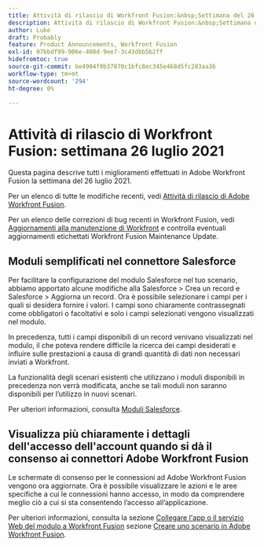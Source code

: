 ```yaml
---
title: Attività di rilascio di Workfront Fusion:&nbsp;Settimana del 26 luglio 2021
description: Attività di rilascio di Workfront Fusion:&nbsp;Settimana del 26 luglio 2021
author: Luke
draft: Probably
feature: Product Announcements, Workfront Fusion
exl-id: 07bbdf99-986e-408d-9ee7-3c43dbb5b2ff
hidefromtoc: true
source-git-commit: be4904f0b37870c1bfc8ec345e468d5fc283aa36
workflow-type: tm+mt
source-wordcount: '294'
ht-degree: 0%

---
```


# Attività di rilascio di Workfront Fusion: settimana 26 luglio 2021

Questa pagina descrive tutti i miglioramenti effettuati in Adobe Workfront Fusion la settimana del 26 luglio 2021.

Per un elenco di tutte le modifiche recenti, vedi [Attività di rilascio di Adobe Workfront Fusion](../../../product-announcements/product-releases/fusion-release-activity/fusion-release-activity.md).

Per un elenco delle correzioni di bug recenti in Workfront Fusion, vedi [Aggiornamenti alla manutenzione di Workfront](https://one.workfront.com/s/article/Workfront-Maintenance-Updates-1882317350) e controlla eventuali aggiornamenti etichettati Workfront Fusion Maintenance Update.

## Moduli semplificati nel connettore Salesforce

Per facilitare la configurazione del modulo Salesforce nel tuo scenario, abbiamo apportato alcune modifiche alla Salesforce > Crea un record e Salesforce > Aggiorna un record. Ora è possibile selezionare i campi per i quali si desidera fornire i valori. I campi sono chiaramente contrassegnati come obbligatori o facoltativi e solo i campi selezionati vengono visualizzati nel modulo.

In precedenza, tutti i campi disponibili di un record venivano visualizzati nel modulo, il che poteva rendere difficile la ricerca dei campi desiderati e influire sulle prestazioni a causa di grandi quantità di dati non necessari inviati a Workfront.

La funzionalità degli scenari esistenti che utilizzano i moduli disponibili in precedenza non verrà modificata, anche se tali moduli non saranno disponibili per l’utilizzo in nuovi scenari.

Per ulteriori informazioni, consulta [Moduli Salesforce](../../../workfront-fusion/apps-and-their-modules/salesforce-modules.md).

## Visualizza più chiaramente i dettagli dell&#39;accesso dell&#39;account quando si dà il consenso ai connettori Adobe Workfront Fusion

Le schermate di consenso per le connessioni ad Adobe Workfront Fusion vengono ora aggiornate. Ora è possibile visualizzare le azioni e le aree specifiche a cui le connessioni hanno accesso, in modo da comprendere meglio ciò a cui si sta consentendo l’accesso all’applicazione.

Per ulteriori informazioni, consulta la sezione [Collegare l&#39;app o il servizio Web del modulo a Workfront Fusion](../../../workfront-fusion/scenarios/create-a-scenario.md#connect) sezione [Creare uno scenario in Adobe Workfront Fusion](../../../workfront-fusion/scenarios/create-a-scenario.md).

